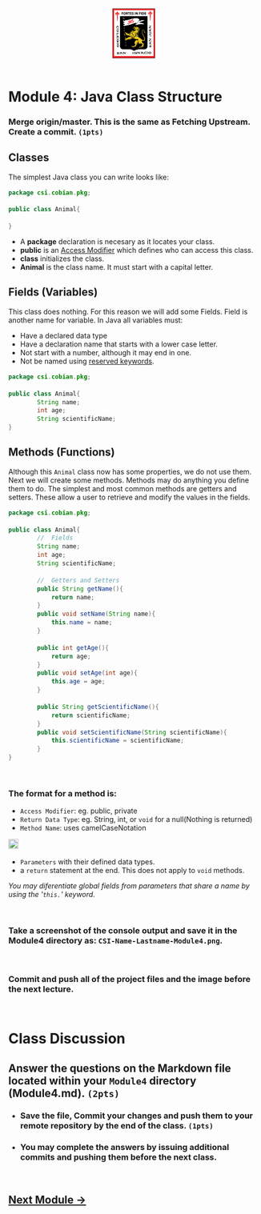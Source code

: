 <div style="text-align:center">
        <img    src="../../images/csi.png" 
                title="Colegio San Ignacio" 
                width="20%" 
                height="20%" />
</div>
<br>

# Module 4: Java Class Structure

### Merge origin/master. This is the same as Fetching Upstream. Create a commit. `(1pts)`

## Classes
The simplest Java class you can write looks like:

```java
package csi.cobian.pkg;

public class Animal{

}
```
* A **package** declaration is necesary as it locates your class.
* **public** is an <u>Access Modifier</u> which defines who can access this class.
* **class** initializes the class.
* **Animal** is the class name. It must start with a capital letter.

## Fields (Variables)
This class does nothing. For this reason we will add some Fields. Field is another name for variable. In Java all variables must:
* Have a declared data type
* Have a declaration name that starts with a lower case letter.
* Not start with a number, although it may end in one.
* Not be named using [reserved keywords](https://www.thoughtco.com/reserved-words-in-java-2034200). 

```java
package csi.cobian.pkg;

public class Animal{
        String name;
        int age;
        String scientificName;
}
```



## Methods (Functions)
Although this `Animal` class now has some properties, we do not use them. Next we will create some methods. Methods may do anything you define them to do. The simplest and most common methods are getters and setters. These allow a user to retrieve and modify the values in the fields. 

```java
package csi.cobian.pkg;

public class Animal{
        //	Fields
        String name;
        int age;
        String scientificName;

        //  Getters and Setters  
        public String getName(){
            return name;
        }
        public void setName(String name){
            this.name = name;
        }
        
        public int getAge(){
            return age;
        }
        public void setAge(int age){
            this.age = age;
        }
        
        public String getScientificName(){
            return scientificName;
        }
        public void setScientificName(String scientificName){
            this.scientificName = scientificName;
        }
}
```

<br>

### The format for a method is: 
* `Access Modifier`: eg. public, private
* `Return Data Type`: eg. String, int, or `void` for a null(Nothing is returned)
* `Method Name`: uses camelCaseNotation
 
<img    src="https://upload.wikimedia.org/wikipedia/commons/thumb/c/c8/CamelCase_new.svg/1200px-CamelCase_new.svg.png" 
        width="20%" 
        height="20%" />

* `Parameters` with their defined data types.
* a `return` statement at the end. This does not apply to `void` methods.

*You may diferentiate global fields from parameters that share a name by using the '`this.`' keyword.*

<br>

### Take a screenshot of the console output and save it in the Module4 directory as: `CSI-Name-Lastname-Module4.png`.

<br>

### Commit and push all of the project files and the image before the next lecture.

<br>

# Class Discussion
## Answer the questions on the Markdown file located within your `Module4` directory (Module4.md). `(2pts)`

<!-- This is a comment. It is not processed by the code -->
<!-- Welcome! These are your questions. -->
<!-- Answer using full sentences to receive all points. -->
<!-- 

What is a benefit of using Markdown?
https://www.markdownguide.org/getting-started/

 - Answer:

What is a java class and what is a java package?

 - Answer:

What part of the instructions was incomplete or unclear?

 - Answer:

Type down any class notes below this sentence:




Lackluster responses may result in point deductions.
-->

* ### Save the file, Commit your changes and push them to your remote repository by the end of the class. `(1pts)`
* ### You may complete the answers by issuing additional commits and pushing them before the next class.

<br>

## [Next Module ->](/../../tree/main/Modules/Module4/Module4.md)